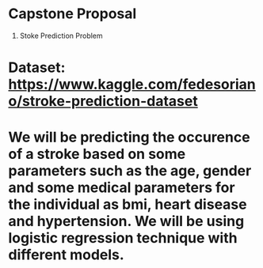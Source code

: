 # Capstone Proposal 

1. Stoke Prediction Problem 
# Dataset: https://www.kaggle.com/fedesoriano/stroke-prediction-dataset

# We will be predicting the occurence of a stroke based on some parameters such as the age, gender and some medical parameters for the individual as bmi, heart disease and hypertension. We will be using logistic regression technique with different models.
